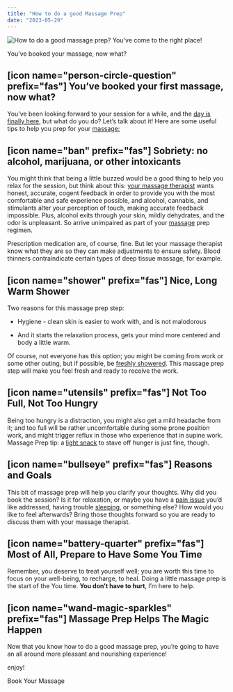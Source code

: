 ```yaml
---
title: "How to do a good Massage Prep"
date: "2023-05-29"
---
```


![How to do a good massage prep? You’ve come to the right place!](images/1fe30cc6e14d24720803942ecab1fc20c5c74bc5-1.jpg)

You’ve booked your massage, now what?

## \[icon name="person-circle-question" prefix="fas"\] You’ve booked your first massage, now what?

You’ve been looking forward to your session for a while, and the [day is finally here](https://paulbrown.noterro.com), but what do you do? Let’s talk about it! Here are some useful tips to help you prep for your [massage:](https://paulbrown.net/the-two-hour-massage-returns/)

## \[icon name="ban" prefix="fas"\] Sobriety: no alcohol, marijuana, or other intoxicants

You might think that being a little buzzed would be a good thing to help you relax for the session, but think about this: [your massage therapist](https://paulbrown.net/meet-paul-brown-cmt/) wants honest, accurate, cogent feedback in order to provide you with the most comfortable and safe experience possible, and alcohol, cannabis, and stimulants alter your perception of touch, making accurate feedback impossible. Plus, alcohol exits through your skin, mildly dehydrates, and the odor is unpleasant. So arrive unimpaired as part of your [massage](https://paulbrown.net/services/) prep regimen.

Prescription medication are, of course, fine. But let your massage therapist know what they are so they can make adjustments to ensure safety. Blood thinners contraindicate certain types of deep tissue massage, for example.

## \[icon name="shower" prefix="fas"\] Nice, Long Warm Shower

Two reasons for this massage prep step:

- Hygiene - clean skin is easier to work with, and is not malodorous

- And it starts the relaxation process, gets your mind more centered and body a little warm.

Of course, not everyone has this option; you might be coming from work or some other outing, but if possible, be [freshly showered](https://www.webmd.com/beauty/shower-how-often#). This massage prep step will make you feel fresh and ready to receive the work.

## \[icon name="utensils" prefix="fas"\] Not Too Full, Not Too Hungry

Being too hungry is a distraction, you might also get a mild headache from it; and too full will be rather uncomfortable during some prone position work, and might trigger reflux in those who experience that in supine work. Massage Prep tip: a [light snack](https://paulbrown.net/the-apple-test/) to stave off hunger is just fine, though.

## \[icon name="bullseye" prefix="fas"\] Reasons and Goals

This bit of massage prep will help you clarify your thoughts. Why did you book the session? Is it for relaxation, or maybe you have a [pain issue](https://paulbrown.net/what-is-myofascial-therapy/) you’d like addressed, having trouble [sleeping](https://paulbrown.net/scalp-massage-yes/), or something else? How would you like to feel afterwards? Bring those thoughts forward so you are ready to discuss them with your massage therapist.  

## \[icon name="battery-quarter" prefix="fas"\] Most of All, Prepare to Have Some You Time

Remember, you deserve to treat yourself well; you are worth this time to focus on your well-being, to recharge, to heal. Doing a little massage prep is the start of the You time. **You don’t have to hurt**, I’m here to help.

## \[icon name="wand-magic-sparkles" prefix="fas"\] Massage Prep Helps The Magic Happen

Now that you know how to do a good massage prep, you’re going to have an all around more pleasant and nourishing experience!

enjoy!

Book Your Massage
